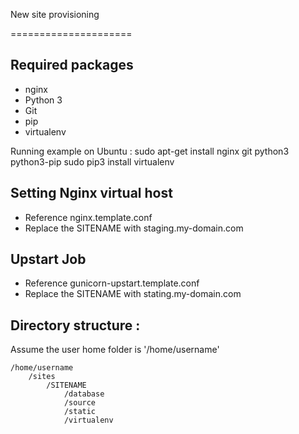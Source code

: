 New site provisioning

=====================

## Required packages

* nginx
* Python 3
* Git
* pip
* virtualenv

Running example on Ubuntu :
    sudo apt-get install nginx git python3 python3-pip
    sudo pip3 install virtualenv

## Setting Nginx virtual host

* Reference nginx.template.conf
* Replace the SITENAME with staging.my-domain.com

## Upstart Job

* Reference gunicorn-upstart.template.conf
* Replace the SITENAME with stating.my-domain.com

## Directory structure :
Assume the user home folder is '/home/username'

```
/home/username
    /sites
        /SITENAME
            /database
            /source
            /static
            /virtualenv
```
